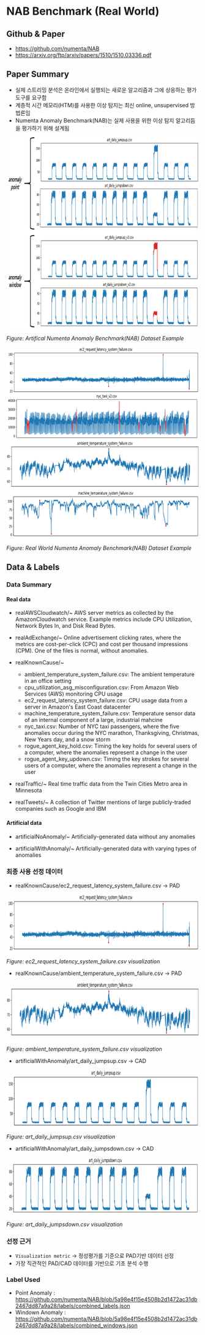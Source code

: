 # NAB Benchmark (Real World)
## Github & Paper
- https://github.com/numenta/NAB
- https://arxiv.org/ftp/arxiv/papers/1510/1510.03336.pdf

## Paper Summary
- 실제 스트리밍 분석은 온라인에서 실행되는 새로운 알고리즘과 그에 상응하는 평가 도구를 요구함
- 계층적 시간 메모리(HTM)를 사용한 이상 탐지는 최신 online, unsupervised 방법론임
- Numenta Anomaly Benchmark(NAB)는 실제 사용을 위한 이상 탐지 알고리듬을 평가하기 위해 설계됨

<img src="../image/artificial_NAB.png" width="800" height="500">

*Figure: Artifical Numenta Anomaly Benchmark(NAB) Dataset Example*

<img src="../image/realWorld_NAB.png" width="800" height="500">

*Figure: Real World Numenta Anomaly Benchmark(NAB) Dataset Example*

## Data & Labels
### Data Summary
#### Real data
- realAWSCloudwatch/~
    AWS server metrics as collected by the AmazonCloudwatch service. Example metrics include CPU Utilization, Network Bytes In, and Disk Read Bytes.

- realAdExchange/~
    Online advertisement clicking rates, where the metrics are cost-per-click (CPC) and cost per thousand impressions (CPM). One of the files is normal, without anomalies.
    
- realKnownCause/~
    - ambient_temperature_system_failure.csv: The ambient temperature in an office setting
    - cpu_utilization_asg_misconfiguration.csv: From Amazon Web Services (AWS) monitoring CPU usage
    - ec2_request_latency_system_failure.csv: CPU usage data from a server in Amazon's East Coast datacenter
    - machine_temperature_system_failure.csv: Temperature sensor data of an internal component of a large, industrial mahcine
    - nyc_taxi.csv: Number of NYC taxi passengers, where the five anomalies occur during the NYC marathon, Thanksgiving, Christmas, New Years day, and a snow storm
    - rogue_agent_key_hold.csv: Timing the key holds for several users of a computer, where the anomalies represent a change in the user
    - rogue_agent_key_updown.csv: Timing the key strokes for several users of a computer, where the anomalies represent a change in the user
    
- realTraffic/~
    Real time traffic data from the Twin Cities Metro area in Minnesota

- realTweets/~
    A collection of Twitter mentions of large publicly-traded companies such as Google and IBM
    
#### Artificial data
- artificialNoAnomaly/~
    Artificially-generated data without any anomalies

- artificialWithAnomaly/~
    Artificially-generated data with varying types of anomalies

### 최종 사용 선정 데이터
- realKnownCause/ec2_request_latency_system_failure.csv -> PAD
<img src="./image/ec2_request_latency_system_failure.png" width="800" height="150">

*Figure: ec2_request_latency_system_failure.csv visualization*


- realKnownCause/ambient_temperature_system_failure.csv -> PAD
<img src="./image/ambient_temperature_system_failure.png" width="800" height="150">

*Figure: ambient_temperature_system_failure.csv visualization*


- artificialWithAnomaly/art_daily_jumpsup.csv -> CAD
<img src="./image/art_daily_jumpsup.png" width="800" height="150">

*Figure: art_daily_jumpsup.csv visualization*


- artificialWithAnomaly/art_daily_jumpsdown.csv -> CAD
<img src="./image/art_daily_jumpsdown.png" width="800" height="150">

*Figure: art_daily_jumpsdown.csv visualization*


### 선정 근거
- `Visualization metric` -> 정성평가를 기준으로 PAD기반 데이터 선정
- 가장 직관적인 PAD/CAD 데이터를 기반으로 기초 분석 수행

### Label Used
- Point Anomaly : https://github.com/numenta/NAB/blob/5a98e4f15e4508b2d1472ac31db2467dd87a9a28/labels/combined_labels.json
- Windown Anomaly : https://github.com/numenta/NAB/blob/5a98e4f15e4508b2d1472ac31db2467dd87a9a28/labels/combined_windows.json